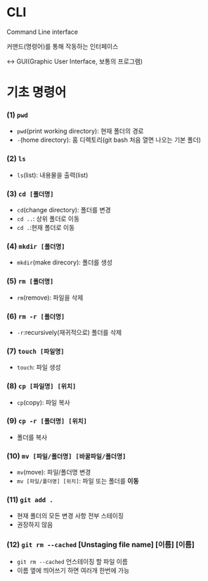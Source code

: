 # CLI

Command Line interface

커맨드(명령어)를 통해 작동하는 인터페이스

<-> GUI(Graphic User Interface, 보통의 프로그램)



# 기초 명령어

### (1) `pwd`

* `pwd`(print working directory): 현재 폴더의 경로
* `-`(home directory): 홈 디렉토리(git bash 처음 열면 나오는 기본 폴더)



### (2) `ls`

* `ls`(list): 내용물을 출력(list)



###  (3) `cd [폴더명]`

* `cd`(change directory): 폴더를 변경
* `cd ..`: 상위 폴더로 이동
* `cd .`:현재 폴더로 이동



### (4) `mkdir [폴더명]`

- `mkdir`(make direcory): 폴더를 생성



### (5) `rm [폴더명]`

- `rm`(remove): 파일을 삭제



### (6) `rm -r [폴더명]`

- `-r`:recursively(재귀적으로) 폴더를 삭제



### (7) `touch [파일명]`

- `touch`: 파일 생성



### (8) `cp [파일명] [위치]`

- `cp`(copy): 파일 복사



### (9) `cp -r [폴더명] [위치]`

- 폴더를 복사



### (10) `mv [파일/폴더명] [바꿀파일/폴더명]`

- `mv`(move): 파일/폴더명 변경
- `mv [파일/폴더명] [위치]`: 파일 또는 폴더를 **이동**



### (11) `git add .`

- 현재 폴더의 모든 변경 사항 전부 스테이징
- 권장하지 않음



### (12) `git rm --cached` [Unstaging file name] [이름] [이름]

- `git rm --cached` 언스테이징 할 파일 이름
- 이름 옆에 띄어쓰기 하면 여러개 한번에 가능






